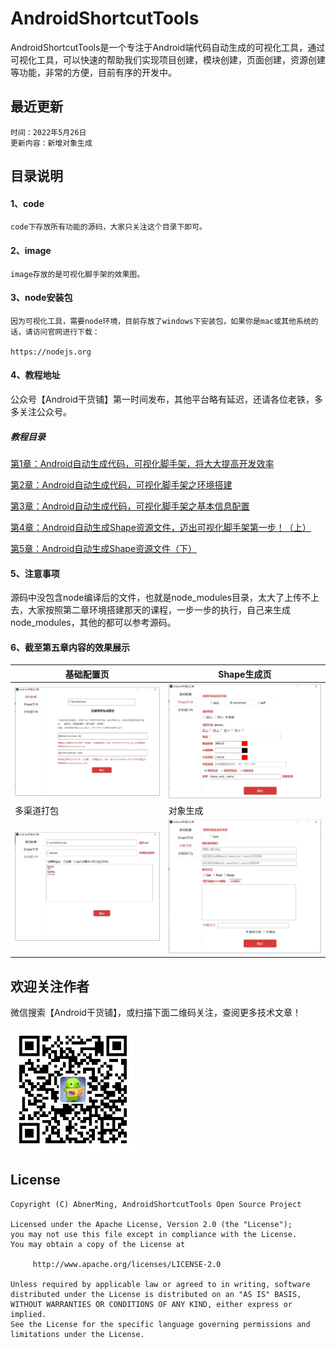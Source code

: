 # AndroidShortcutTools

AndroidShortcutTools是一个专注于Android端代码自动生成的可视化工具，通过可视化工具，可以快速的帮助我们实现项目创建，模块创建，页面创建，资源创建等功能，非常的方便，目前有序的开发中。

## 最近更新
```
时间：2022年5月26日
更新内容：新增对象生成
```

## 目录说明

####  1、code

```
code下存放所有功能的源码，大家只关注这个目录下即可。

```

####  2、image

```
image存放的是可视化脚手架的效果图。

```

####  3、node安装包
```
因为可视化工具，需要node环境，目前存放了windows下安装包，如果你是mac或其他系统的话，请访问官网进行下载：

https://nodejs.org

```

#### 4、教程地址

公众号【Android干货铺】第一时间发布，其他平台略有延迟，还请各位老铁，多多关注公众号。

##### 教程目录

[第1章：Android自动生成代码，可视化脚手架，将大大提高开发效率](https://mp.weixin.qq.com/s/fuug8twCWoha192-befv2g)

[第2章：Android自动生成代码，可视化脚手架之环境搭建](https://mp.weixin.qq.com/s/c7899q84AGVgRCMj5rhykg)

[第3章：Android自动生成代码，可视化脚手架之基本信息配置](https://mp.weixin.qq.com/s/JnEBaoZHyqMN3Md_fAbr2w)

[第4章：Android自动生成Shape资源文件，迈出可视化脚手架第一步！（上）](https://mp.weixin.qq.com/s/1AmdGe6fl9X9ED-0eob4tA)

[第5章：Android自动生成Shape资源文件（下）](https://mp.weixin.qq.com/s/IidunPDTrEslsUJQmqSGzg)


#### 5、注意事项

源码中没包含node编译后的文件，也就是node_modules目录，太大了上传不上去，大家按照第二章环境搭建那天的课程，一步一步的执行，自己来生成node_modules，其他的都可以参考源码。


#### 6、截至第五章内容的效果展示

|  基础配置页  |  Shape生成页  |
|  ----  |  ----  |
|  <img src="image/tool_0.jpg" width="400"  alt="基础配置页"/>  |  <img src="image/tool_1.jpg" width="400"  alt="Shape生成页"/>  |
|  多渠道打包  |  对象生成  |
|  <img src="image/tool_2.jpg" width="400"  alt="多渠道打包"/>  |  <img src="image/tool_3.jpg" width="400"  alt="对象生成"/>  |



## 欢迎关注作者

微信搜索【Android干货铺】，或扫描下面二维码关注，查阅更多技术文章！

<img src="image/abner.jpg" width="200px" />

## License

```
Copyright (C) AbnerMing, AndroidShortcutTools Open Source Project

Licensed under the Apache License, Version 2.0 (the "License");
you may not use this file except in compliance with the License.
You may obtain a copy of the License at

     http://www.apache.org/licenses/LICENSE-2.0

Unless required by applicable law or agreed to in writing, software
distributed under the License is distributed on an "AS IS" BASIS,
WITHOUT WARRANTIES OR CONDITIONS OF ANY KIND, either express or implied.
See the License for the specific language governing permissions and
limitations under the License.
```







